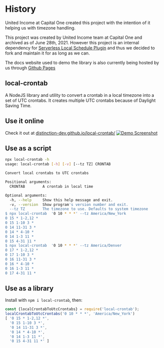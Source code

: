 # History

United Income at Capital One created this project with the intention of it helping us with timezone handling.

This project was created by United Income team at Capital One and archived as of June 28th, 2021. However this project is an internal dependency for
[Serverless Local Schedule Plugin](https://github.com/serverless/serverless-local-schedule) and thus we decided to fork and maintain it for as long as we can.

The docs website used to demo the library is also currently being hosted by us through [Github Pages](distinction-dev.github.io/local-crontab)

## local-crontab

A NodeJS library and utility to convert a crontab in a local timezone into a set of UTC crontabs. It
creates multiple UTC crontabs because of Daylight Saving Time.

## Use it online

Check it out at [distinction-dev.github.io/local-crontab/](distinction-dev.github.io/local-crontab/)
[![Demo Screenshot](./docs/.screenshot.png)](distinction-dev.github.io/local-crontab/)

## Use as a script

```bash
npx local-crontab -h
usage: local-crontab [-h] [-v] [--tz TZ] CRONTAB

Convert local crontabs to UTC crontabs

Positional arguments:
  CRONTAB        A crontab in local time

Optional arguments:
  -h, --help     Show this help message and exit.
  -v, --version  Show program's version number and exit.
  --tz TZ        The timezone to use. Defaults to system timezone
$ npx local-crontab  '0 10 * * *' --tz America/New_York
0 15 * 1-2,12 *
0 15 1-10 3 *
0 14 11-31 3 *
0 14 * 4-10 *
0 14 1-3 11 *
0 15 4-31 11 *
$ npx local-crontab  '0 10 * * *' --tz America/Denver
0 17 * 1-2,12 *
0 17 1-10 3 *
0 16 11-31 3 *
0 16 * 4-10 *
0 16 1-3 11 *
0 17 4-31 11 *
```

## Use as a library

Install with `npm i local-crontab`, then:

```javascript
const {localCrontabToUtcCrontabs} = require('local-crontab');
localCrontabToUtcCrontabs('0 10 * * *', 'America/New_York')
[ '0 15 * 1-2,12 *',
  '0 15 1-10 3 *',
  '0 14 11-31 3 *',
  '0 14 * 4-10 *',
  '0 14 1-3 11 *',
  '0 15 4-31 11 *' ]
```
